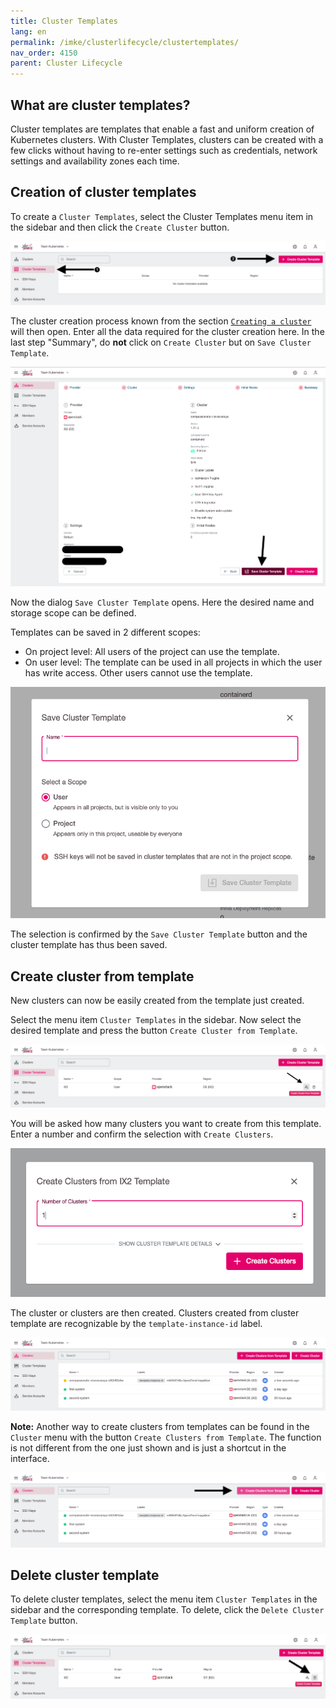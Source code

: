 ```yaml
---
title: Cluster Templates
lang: en
permalink: /imke/clusterlifecycle/clustertemplates/
nav_order: 4150
parent: Cluster Lifecycle
---
```


## What are cluster templates?

Cluster templates are templates that enable a fast and uniform creation of Kubernetes clusters. With Cluster Templates, clusters can be created with a few clicks without having to re-enter settings such as credentials, network settings and availability zones each time.

## Creation of cluster templates

To create a `Cluster Templates`, select the Cluster Templates menu item in the sidebar and then click the `Create Cluster` button.

![Empty Overview](template_overview_empty.png)

The cluster creation process known from the section [`Creating a cluster`](/imke/clusterlifecycle/creatingacluster/) will then open. Enter all the data required for the cluster creation here. In the last step "Summary", do **not** click on `Create Cluster` but on `Save Cluster Template`.

![Save Cluster Template Button](template_save.png)

Now the dialog `Save Cluster Template` opens. Here the desired name and storage scope can be defined.

Templates can be saved in 2 different scopes:

* On project level: All users of the project can use the template.
* On user level: The template can be used in all projects in which the user has write access. Other users cannot use the template.

![Dialog Save Cluster Template](template_dialog_save.png)

The selection is confirmed by the `Save Cluster Template` button and the cluster template has thus been saved.

## Create cluster from template

New clusters can now be easily created from the template just created.

Select the menu item `Cluster Templates` in the sidebar. Now select the desired template and press the button `Create Cluster from Template`.

![Template Overview Create](template_overview_create.png)

You will be asked how many clusters you want to create from this template. Enter a number and confirm the selection with `Create Clusters`.

![Template Dialog Create Cluster](template_dialog_create_cluster.png)

The cluster or clusters are then created. Clusters created from cluster template are recognizable by the `template-instance-id` label.

![Cluster Overview New Cluster](cluster_overview_new_cluster.png)

**Note:** Another way to create clusters from templates can be found in the `Cluster` menu with the button `Create Clusters from Template`. The function is not different from the one just shown and is just a shortcut in the interface.

![cluster_overview_create_alternative](cluster_overview_create_alternative.png)

## Delete cluster template

To delete cluster templates, select the menu item `Cluster Templates` in the sidebar and the corresponding template. To delete, click the `Delete Cluster Template` button.

![Template Overview Delete](template_overview_delete.png)
